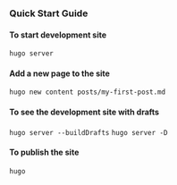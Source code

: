 ### Quick Start Guide

#### To start development site
`hugo server`

#### Add a new page to the site
`hugo new content posts/my-first-post.md`

#### To see the development site with drafts
`hugo server --buildDrafts`
`hugo server -D`

#### To publish the site
`hugo`